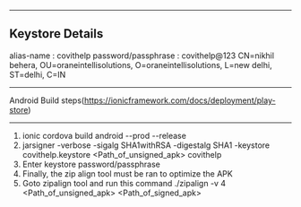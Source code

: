 ------------------------
Keystore Details
------------------------

alias-name : covithelp
password/passphrase : covithelp@123
CN=nikhil behera, OU=oraneintellisolutions, O=oraneintellisolutions, L=new delhi, ST=delhi, C=IN 


------------------------
Android Build steps(https://ionicframework.com/docs/deployment/play-store)
________________________
1. ionic cordova build android --prod --release
2. jarsigner -verbose -sigalg SHA1withRSA -digestalg SHA1 -keystore covithelp.keystore <Path_of_unsigned_apk> covithelp
3. Enter keystore password/passphrase
4. Finally, the zip align tool must be ran to optimize the APK
5. Goto zipalign tool and run this command ./zipalign -v 4 <Path_of_unsigned_apk> <Path_of_signed_apk>
